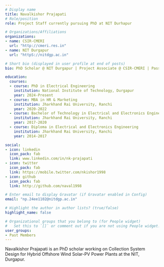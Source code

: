 ```yaml
---
# Display name
title: Navalkishor Prajapati
# Role/position
role: Project Staff currently pursuing PhD at NIT Durhapur

# Organizations/Affiliations
organizations:
- name: CSIR-CMERI
  url: "http://cmeri.res.in"
- name: NIT Durgapur
  url: "httpS://nitdgp.ac.in"

# Short bio (displayed in user profile at end of posts)
bio: PhD Scholar @ NIT Durgapur | Project Associate @ CSIR-CMERI | Passionate about Renewable energy @ Wind energy | Proficient in Electrical Diagnostics & Hardware Integration for Industry 4.0

education:
  courses:
  - course: PhD in Electrical Engineering
    institution: National Institute of Technology, Durgapur
    year: 2024-Present
  - course: MBA in HR & Marketing
    institution: Jharkhand Rai University, Ranchi
    year: 2020-2022
  - course: Bachelor of Technology in Electrical and Electronics Engineering
    institution: Jharkhand Rai University, Ranchi
    year: 2017-2020
  - course: Diploma in Electrical and Electronics Engineering
    institution: Jharkhand Rai University, Ranchi
    year: 2014-2017

social:
- icon: linkedin
  icon_pack: fab
  link: www.linkedin.com/in/nk-prajapati
- icon: twitter
  icon_pack: fab
  link: https://mobile.twitter.com/nkishor1998
- icon: github
  icon_pack: fab
  link: http://github.com/naval1998

# Enter email to display Gravatar (if Gravatar enabled in Config)
email: "np.24ee1102@nitdgp.ac.in"

# Highlight the author in author lists? (true/false)
highlight_name: false

# Organizational groups that you belong to (for People widget)
#   Set this to `[]` or comment out if you are not using People widget.
user_groups:
- Past Members
---
```


Navalkishor Prajapati is an PhD scholar working on Collection System Design for Hybrid Offshore Wind Solar-PV Power Plants at the NIT, Durgapur.
